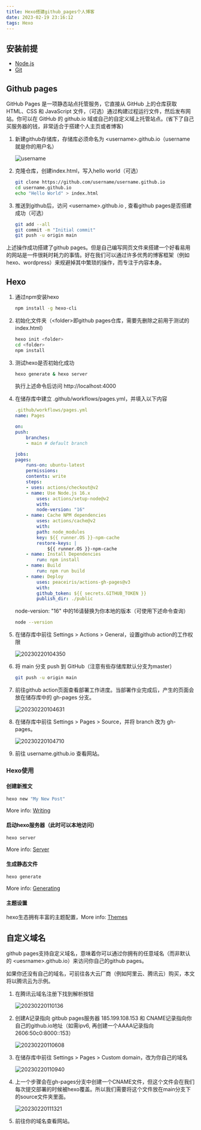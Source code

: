 ```yaml
---
title: Hexo搭建github_pages个人博客
date: 2023-02-19 23:16:12
tags: Hexo
---
```


## 安装前提

- [Node.js](http://nodejs.org/)
- [Git](http://git-scm.com/)

## Github pages

GitHub Pages 是一项静态站点托管服务，它直接从 GitHub 上的仓库获取 HTML、CSS 和 JavaScript 文件，（可选）通过构建过程运行文件，然后发布网站。你可以在 GitHub 的 github.io 域或自己的自定义域上托管站点。(省下了自己买服务器的钱，非常适合于搭建个人主页或者博客)

1. 新建github存储库，存储库必须命名为 \<username\>.github.io（username就是你的用户名）

    ![username](https://docs.github.com/assets/cb-34195/images/help/pages/create-repository-name-pages.png)

1. 克隆仓库，创建index.html，写入hello world（可选）

    ``` bash
    git clone https://github.com/username/username.github.io
    cd username.github.io
    echo "Hello World" > index.html
    ```

1. 推送到github后，访问 \<username>.github.io , 查看github pages是否搭建成功（可选）

    ``` bash
    git add --all
    git commit -m "Initial commit"
    git push -u origin main
    ```

上述操作成功搭建了github pages。但是自己编写网页文件来搭建一个好看易用的网站是一件很耗时耗力的事情。好在我们可以通过许多优秀的博客框架（例如hexo、wordpress）来规避掉其中繁琐的操作，而专注于内容本身。

## Hexo

1. 通过npm安装hexo

    ``` bash
    npm install -g hexo-cli
    ```

1. 初始化文件夹（\<folder>即github pages仓库，需要先删除之前用于测试的index.html）

    ``` bash
    hexo init <folder>
    cd <folder> 
    npm install
    ```

1. 测试hexo是否初始化成功

    ``` bash
    hexo generate & hexo server
    ```

    执行上述命令后访问 http://localhost:4000

1. 在储存库中建立 .github/workflows/pages.yml，并填入以下内容

    ``` yml
    .github/workflows/pages.yml
    name: Pages

    on:
    push:
        branches:
        - main # default branch

    jobs:
    pages:
        runs-on: ubuntu-latest
        permissions:
        contents: write
        steps:
        - uses: actions/checkout@v2
        - name: Use Node.js 16.x
            uses: actions/setup-node@v2
            with:
            node-version: "16"
        - name: Cache NPM dependencies
            uses: actions/cache@v2
            with:
            path: node_modules
            key: ${{ runner.OS }}-npm-cache
            restore-keys: |
                ${{ runner.OS }}-npm-cache
        - name: Install Dependencies
            run: npm install
        - name: Build
            run: npm run build
        - name: Deploy
            uses: peaceiris/actions-gh-pages@v3
            with:
            github_token: ${{ secrets.GITHUB_TOKEN }}
            publish_dir: ./public
    ```

    node-version: "16" 中的16请替换为你本地的版本（可使用下述命令查询）

    ``` bash
    node --version
    ```

1. 在储存库中前往 Settings > Actions > General，设置github action的工作权限

    ![20230220104350](https://image-1305582579.cos.ap-chengdu.myqcloud.com/20230220104350.png)

1. 将 main 分支 push 到 GitHub（注意有些存储库默认分支为master）

    ``` bash
    git push -u origin main
    ```

1. 前往github action页面查看部署工作进度。当部署作业完成后，产生的页面会放在储存库中的 gh-pages 分支。

    ![20230220104631](https://image-1305582579.cos.ap-chengdu.myqcloud.com/20230220104631.png)

1. 在储存库中前往 Settings > Pages > Source，并将 branch 改为 gh-pages。

    ![20230220104710](https://image-1305582579.cos.ap-chengdu.myqcloud.com/20230220104710.png)

1. 前往 username.github.io 查看网站。

### Hexo使用

#### 创建新推文

``` bash
hexo new "My New Post"
```

More info: [Writing](https://hexo.io/docs/writing.html)

#### 启动hexo服务器（此时可以本地访问）

``` bash
hexo server
```

More info: [Server](https://hexo.io/docs/server.html)

#### 生成静态文件

``` bash
hexo generate
```

More info: [Generating](https://hexo.io/docs/generating.html)

#### 主题设置

hexo生态拥有丰富的主题配置，More info: [Themes](https://hexo.io/themes/)

## 自定义域名

github pages支持自定义域名，意味着你可以通过你拥有的任意域名（而非默认的 \<uesrname>.github.io）来访问你自己的github pages。

如果你还没有自己的域名，可前往各大云厂商（例如阿里云、腾讯云）购买，本文将以腾讯云为示例。

1. 在腾讯云域名注册下找到解析按钮

    ![20230220110136](https://image-1305582579.cos.ap-chengdu.myqcloud.com/20230220110136.png)

1. 创建A记录指向 gitbub pages服务器
185.199.108.153 和 CNAME记录指向你自己的github.io地址（如需ipv6, 再创建一个AAAA记录指向2606:50c0:8000::153）

    ![![20230220110608](httpsimage-1305582579.cos.ap-chengdu.myqcloud.com20230220110608.png)](https://image-1305582579.cos.ap-chengdu.myqcloud.com/![20230220110608](httpsimage-1305582579.cos.ap-chengdu.myqcloud.com20230220110608.png).png)

1. 在储存库中前往 Settings > Pages > Custom domain，改为你自己的域名

    ![20230220110940](https://image-1305582579.cos.ap-chengdu.myqcloud.com/20230220110940.png)

1. 上一个步骤会在gh-pages分支中创建一个CNAME文件，但这个文件会在我们每次提交部署的时候被hexo覆盖。所以我们需要将这个文件放在main分支下的source文件夹里面。

    ![20230220111321](https://image-1305582579.cos.ap-chengdu.myqcloud.com/20230220111321.png)

1. 前往你的域名查看网站。
